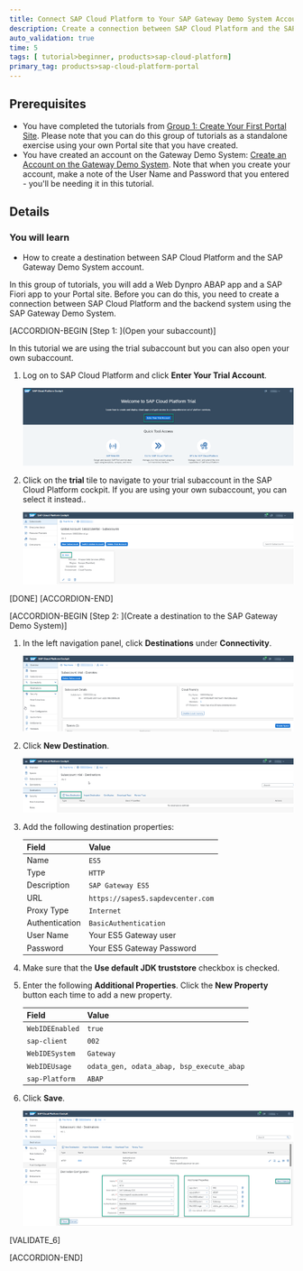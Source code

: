 ```yaml
---
title: Connect SAP Cloud Platform to Your SAP Gateway Demo System Account
description: Create a connection between SAP Cloud Platform and the SAP Gateway Demo System in order to add apps from a backend system to your Portal site.
auto_validation: true
time: 5
tags: [ tutorial>beginner, products>sap-cloud-platform]
primary_tag: products>sap-cloud-platform-portal
---
```


## Prerequisites
- You have completed the tutorials from [Group 1: Create Your First Portal Site](https://developers.sap.com/group.portal-cf-create-site.html).
 Please note that you can do this group of tutorials as a standalone exercise using your own Portal site that you have created.
- You have created an account on the Gateway Demo System: [Create an Account on the Gateway Demo System](https://developers.sap.com/tutorials/gateway-demo-signup.html). Note that when you create your account, make a note of the User Name and Password that you entered - you'll be needing it in this tutorial.

## Details
### You will learn
  - How to create a destination between SAP Cloud Platform and the SAP Gateway Demo System account.


In this group of tutorials, you will add a Web Dynpro ABAP app and a SAP Fiori app to your Portal site. Before you can do this, you need to create a connection between SAP Cloud Platform and the backend system using the SAP Gateway Demo System.  


[ACCORDION-BEGIN [Step 1: ](Open your subaccount)]

In this tutorial we are using the trial subaccount but you can also open your own subaccount.

1. Log on to SAP Cloud Platform and click **Enter Your Trial Account**.

    ![Log on to SAP Cloud Platform](1-enter-trial-account.png)

2. Click on the **trial** tile to navigate to your trial subaccount in the SAP Cloud Platform cockpit. If you are using your own subaccount, you can select it instead..

    ![Click trial account](2-click-trial.png)

[DONE]
[ACCORDION-END]


[ACCORDION-BEGIN [Step 2: ](Create a destination to the SAP Gateway Demo System)]

1.  In the left navigation panel, click **Destinations** under **Connectivity**.

      ![Open destinations](3-open-destinations.png)

2. Click **New Destination**.

    ![New destination](4-create-destination.png)

3.  Add the following destination properties:

    |  Field     | Value
    |  :------------- | :-------------
    |  Name           | `ES5`
    |  Type          | `HTTP`
    |  Description    | `SAP Gateway ES5`
    |  URL           | `https://sapes5.sapdevcenter.com`
    |  Proxy Type          | `Internet`
    |  Authentication    | `BasicAuthentication`
    |  User Name          | Your ES5 Gateway user
    |  Password    | Your ES5 Gateway Password

4. Make sure that the **Use default JDK truststore** checkbox is checked.

5. Enter the following **Additional Properties**. Click the **New Property** button each time to add a new property.

    |  Field     | Value
    |  :------------- | :-------------
    | `WebIDEEnabled`          | `true`
    | `sap-client`          | `002`
    | `WebIDESystem`    | `Gateway`
    | `WebIDEUsage`           | `odata_gen, odata_abap, bsp_execute_abap`
    | `sap-Platform`          | `ABAP`

6. Click **Save**.

    ![Destination Properties](5-destination-properties.png)


[VALIDATE_6]

[ACCORDION-END]
